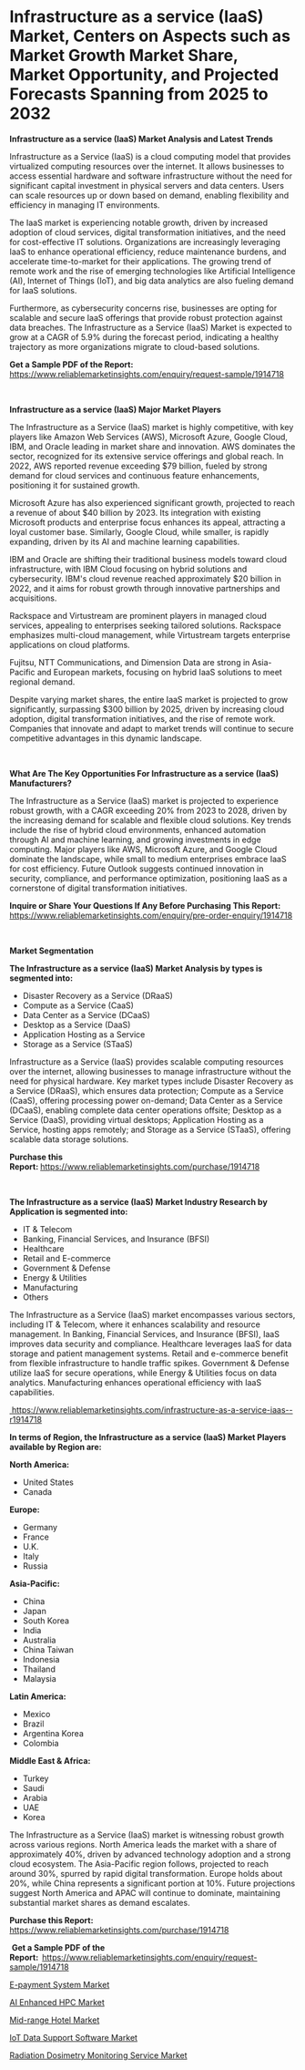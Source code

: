 <p><h1>Infrastructure as a service (IaaS) Market, Centers on Aspects such as Market Growth Market Share, Market Opportunity, and Projected Forecasts Spanning from 2025 to 2032</h1></p><p><strong>Infrastructure as a service (IaaS) Market Analysis and Latest Trends</strong></p>
<p><p>Infrastructure as a Service (IaaS) is a cloud computing model that provides virtualized computing resources over the internet. It allows businesses to access essential hardware and software infrastructure without the need for significant capital investment in physical servers and data centers. Users can scale resources up or down based on demand, enabling flexibility and efficiency in managing IT environments.</p><p>The IaaS market is experiencing notable growth, driven by increased adoption of cloud services, digital transformation initiatives, and the need for cost-effective IT solutions. Organizations are increasingly leveraging IaaS to enhance operational efficiency, reduce maintenance burdens, and accelerate time-to-market for their applications. The growing trend of remote work and the rise of emerging technologies like Artificial Intelligence (AI), Internet of Things (IoT), and big data analytics are also fueling demand for IaaS solutions.</p><p>Furthermore, as cybersecurity concerns rise, businesses are opting for scalable and secure IaaS offerings that provide robust protection against data breaches. The Infrastructure as a Service (IaaS) Market is expected to grow at a CAGR of 5.9% during the forecast period, indicating a healthy trajectory as more organizations migrate to cloud-based solutions.</p></p>
<p><strong>Get a Sample PDF of the Report:&nbsp;</strong> <a href="https://www.reliablemarketinsights.com/enquiry/request-sample/1914718?utm_campaign=2564&utm_medium=2&utm_source=Github&utm_content=ia&utm_term=11032025&utm_id=infrastructure-as-a-service-iaas">https://www.reliablemarketinsights.com/enquiry/request-sample/1914718</a></p>
<p>&nbsp;</p>
<p><strong>Infrastructure as a service (IaaS) Major Market Players</strong></p>
<p><p>The Infrastructure as a Service (IaaS) market is highly competitive, with key players like Amazon Web Services (AWS), Microsoft Azure, Google Cloud, IBM, and Oracle leading in market share and innovation. AWS dominates the sector, recognized for its extensive service offerings and global reach. In 2022, AWS reported revenue exceeding $79 billion, fueled by strong demand for cloud services and continuous feature enhancements, positioning it for sustained growth.</p><p>Microsoft Azure has also experienced significant growth, projected to reach a revenue of about $40 billion by 2023. Its integration with existing Microsoft products and enterprise focus enhances its appeal, attracting a loyal customer base. Similarly, Google Cloud, while smaller, is rapidly expanding, driven by its AI and machine learning capabilities.</p><p>IBM and Oracle are shifting their traditional business models toward cloud infrastructure, with IBM Cloud focusing on hybrid solutions and cybersecurity. IBM's cloud revenue reached approximately $20 billion in 2022, and it aims for robust growth through innovative partnerships and acquisitions.</p><p>Rackspace and Virtustream are prominent players in managed cloud services, appealing to enterprises seeking tailored solutions. Rackspace emphasizes multi-cloud management, while Virtustream targets enterprise applications on cloud platforms.</p><p>Fujitsu, NTT Communications, and Dimension Data are strong in Asia-Pacific and European markets, focusing on hybrid IaaS solutions to meet regional demand.</p><p>Despite varying market shares, the entire IaaS market is projected to grow significantly, surpassing $300 billion by 2025, driven by increasing cloud adoption, digital transformation initiatives, and the rise of remote work. Companies that innovate and adapt to market trends will continue to secure competitive advantages in this dynamic landscape.</p></p>
<p>&nbsp;</p>
<p><strong>What Are The Key Opportunities For Infrastructure as a service (IaaS) Manufacturers?</strong></p>
<p><p>The Infrastructure as a Service (IaaS) market is projected to experience robust growth, with a CAGR exceeding 20% from 2023 to 2028, driven by the increasing demand for scalable and flexible cloud solutions. Key trends include the rise of hybrid cloud environments, enhanced automation through AI and machine learning, and growing investments in edge computing. Major players like AWS, Microsoft Azure, and Google Cloud dominate the landscape, while small to medium enterprises embrace IaaS for cost efficiency. Future Outlook suggests continued innovation in security, compliance, and performance optimization, positioning IaaS as a cornerstone of digital transformation initiatives.</p></p>
<p><strong>Inquire or Share Your Questions If Any Before Purchasing This Report:</strong> <a href="https://www.reliablemarketinsights.com/enquiry/pre-order-enquiry/1914718?utm_campaign=2564&utm_medium=2&utm_source=Github&utm_content=ia&utm_term=11032025&utm_id=infrastructure-as-a-service-iaas">https://www.reliablemarketinsights.com/enquiry/pre-order-enquiry/1914718</a></p>
<p>&nbsp;</p>
<p><strong>Market Segmentation</strong></p>
<p><strong>The Infrastructure as a service (IaaS) Market Analysis by types is segmented into:</strong></p>
<p><ul><li>Disaster Recovery as a Service (DRaaS)</li><li>Compute as a Service (CaaS)</li><li>Data Center as a Service (DCaaS)</li><li>Desktop as a Service (DaaS)</li><li>Application Hosting as a Service</li><li>Storage as a Service (STaaS)</li></ul></p>
<p><p>Infrastructure as a Service (IaaS) provides scalable computing resources over the internet, allowing businesses to manage infrastructure without the need for physical hardware. Key market types include Disaster Recovery as a Service (DRaaS), which ensures data protection; Compute as a Service (CaaS), offering processing power on-demand; Data Center as a Service (DCaaS), enabling complete data center operations offsite; Desktop as a Service (DaaS), providing virtual desktops; Application Hosting as a Service, hosting apps remotely; and Storage as a Service (STaaS), offering scalable data storage solutions.</p></p>
<p><strong>Purchase this Report:&nbsp;</strong><a href="https://www.reliablemarketinsights.com/purchase/1914718?utm_campaign=2564&utm_medium=2&utm_source=Github&utm_content=ia&utm_term=11032025&utm_id=infrastructure-as-a-service-iaas">https://www.reliablemarketinsights.com/purchase/1914718</a></p>
<p>&nbsp;</p>
<p><strong>The Infrastructure as a service (IaaS) Market Industry Research by Application is segmented into:</strong></p>
<p><ul><li>IT & Telecom</li><li>Banking, Financial Services, and Insurance (BFSI)</li><li>Healthcare</li><li>Retail and E-commerce</li><li>Government & Defense</li><li>Energy & Utilities</li><li>Manufacturing</li><li>Others</li></ul></p>
<p><p>The Infrastructure as a Service (IaaS) market encompasses various sectors, including IT & Telecom, where it enhances scalability and resource management. In Banking, Financial Services, and Insurance (BFSI), IaaS improves data security and compliance. Healthcare leverages IaaS for data storage and patient management systems. Retail and e-commerce benefit from flexible infrastructure to handle traffic spikes. Government & Defense utilize IaaS for secure operations, while Energy & Utilities focus on data analytics. Manufacturing enhances operational efficiency with IaaS capabilities.</p></p>
<p><a href="https://www.reliablemarketinsights.com/infrastructure-as-a-service-iaas--r1914718?utm_campaign=2564&utm_medium=2&utm_source=Github&utm_content=ia&utm_term=11032025&utm_id=infrastructure-as-a-service-iaas">&nbsp;https://www.reliablemarketinsights.com/infrastructure-as-a-service-iaas--r1914718</a></p>
<p><strong>In terms of Region, the Infrastructure as a service (IaaS) Market Players available by Region are:</strong></p>
<p>
    <p> <strong> North America: </strong>
        <ul>
            <li>United States</li>
            <li>Canada</li>
        </ul>
        </p> 
    <p> <strong> Europe: </strong>
        <ul>
            <li>Germany</li>
            <li>France</li>
            <li>U.K.</li>
            <li>Italy</li>
            <li>Russia</li>
        </ul>
        </p> 
    <p> <strong> Asia-Pacific: </strong>
        <ul>
            <li>China</li>
            <li>Japan</li>
            <li>South Korea</li>
            <li>India</li>
            <li>Australia</li>
            <li>China Taiwan</li>
            <li>Indonesia</li>
            <li>Thailand</li>
            <li>Malaysia</li>
        </ul>
        </p> 
    <p> <strong> Latin America: </strong>
        <ul>
            <li>Mexico</li>
            <li>Brazil</li>
            <li>Argentina Korea</li>
            <li>Colombia</li>
        </ul>
        </p> 
    <p> <strong> Middle East & Africa: </strong>
        <ul>
            <li>Turkey</li>
            <li>Saudi</li>
            <li>Arabia</li>
            <li>UAE</li>
            <li>Korea</li>
        </ul>
    </p>
    </p>
<p><p>The Infrastructure as a Service (IaaS) market is witnessing robust growth across various regions. North America leads the market with a share of approximately 40%, driven by advanced technology adoption and a strong cloud ecosystem. The Asia-Pacific region follows, projected to reach around 30%, spurred by rapid digital transformation. Europe holds about 20%, while China represents a significant portion at 10%. Future projections suggest North America and APAC will continue to dominate, maintaining substantial market shares as demand escalates.</p></p>
<p><strong>Purchase this Report: </strong><a href="https://www.reliablemarketinsights.com/purchase/1914718?utm_campaign=2564&utm_medium=2&utm_source=Github&utm_content=ia&utm_term=11032025&utm_id=infrastructure-as-a-service-iaas">https://www.reliablemarketinsights.com/purchase/1914718</a></p>
<p>&nbsp;<strong>Get a Sample PDF of the Report:&nbsp;&nbsp;</strong><a href="https://www.reliablemarketinsights.com/enquiry/request-sample/1914718?utm_campaign=2564&utm_medium=2&utm_source=Github&utm_content=ia&utm_term=11032025&utm_id=infrastructure-as-a-service-iaas">https://www.reliablemarketinsights.com/enquiry/request-sample/1914718</a></p>
<p><strong></strong></p>
<p><p><a href="https://github.com/sternymkere4/Market-Research-Report-List-1/blob/main/e-payment-system-market.md?utm_campaign=2564&utm_medium=2&utm_source=Github&utm_content=ia&utm_term=11032025&utm_id=infrastructure-as-a-service-iaas">E-payment System Market</a></p><p><a href="https://github.com/bauldlimle6h/Market-Research-Report-List-1/blob/main/ai-enhanced-hpc-market.md?utm_campaign=2564&utm_medium=2&utm_source=Github&utm_content=ia&utm_term=11032025&utm_id=infrastructure-as-a-service-iaas">AI Enhanced HPC Market</a></p><p><a href="https://github.com/kadutjoelly83/Market-Research-Report-List-1/blob/main/mid-range-hotel-market.md?utm_campaign=2564&utm_medium=2&utm_source=Github&utm_content=ia&utm_term=11032025&utm_id=infrastructure-as-a-service-iaas">Mid-range Hotel Market</a></p><p><a href="https://github.com/shimweummul/Market-Research-Report-List-1/blob/main/iot-data-support-software-market.md?utm_campaign=2564&utm_medium=2&utm_source=Github&utm_content=ia&utm_term=11032025&utm_id=infrastructure-as-a-service-iaas">IoT Data Support Software Market</a></p><p><a href="https://github.com/snaikraso/Market-Research-Report-List-1/blob/main/radiation-dosimetry-monitoring-service-market.md?utm_campaign=2564&utm_medium=2&utm_source=Github&utm_content=ia&utm_term=11032025&utm_id=infrastructure-as-a-service-iaas">Radiation Dosimetry Monitoring Service Market</a></p></p>